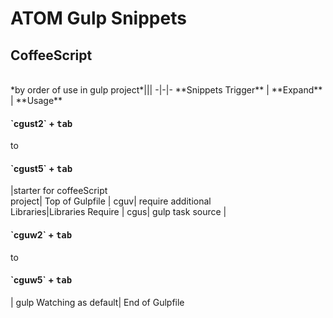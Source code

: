 # ATOM  Gulp Snippets

<h2>CoffeeScript</h2><br> *by order of use in gulp project*|||
-|-|-
 **Snippets Trigger** | **Expand** | **Usage**
<h4>`cgust2` + <kbd>tab</kbd><br></h4> to <br><h4>`cgust5` + <kbd>tab</kbd></h4> |starter for coffeeScript<br>project| Top of Gulpfile
|
cguv| require additional<br> Libraries|Libraries Require
|
cgus| gulp task source |
<h4>`cguw2` + <kbd>tab</kbd><br></h4> to <br><h4>`cguw5` + <kbd>tab</kbd></h4>| gulp Watching as default| End of Gulpfile
